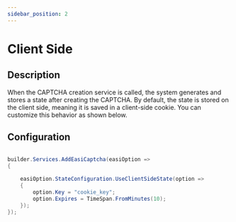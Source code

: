 ```yaml
---
sidebar_position: 2
---
```


# Client Side 

## Description

When the CAPTCHA creation service is called, the system generates and stores a state after creating the CAPTCHA. By default, the state is stored on the client side, meaning it is saved in a client-side cookie. You can customize this behavior as shown below.


## Configuration

```csharp

builder.Services.AddEasiCaptcha(easiOption =>
{

    easiOption.StateConfiguration.UseClientSideState(option =>
    {
        option.Key = "cookie_key";
        option.Expires = TimeSpan.FromMinutes(10);
    });
});
```